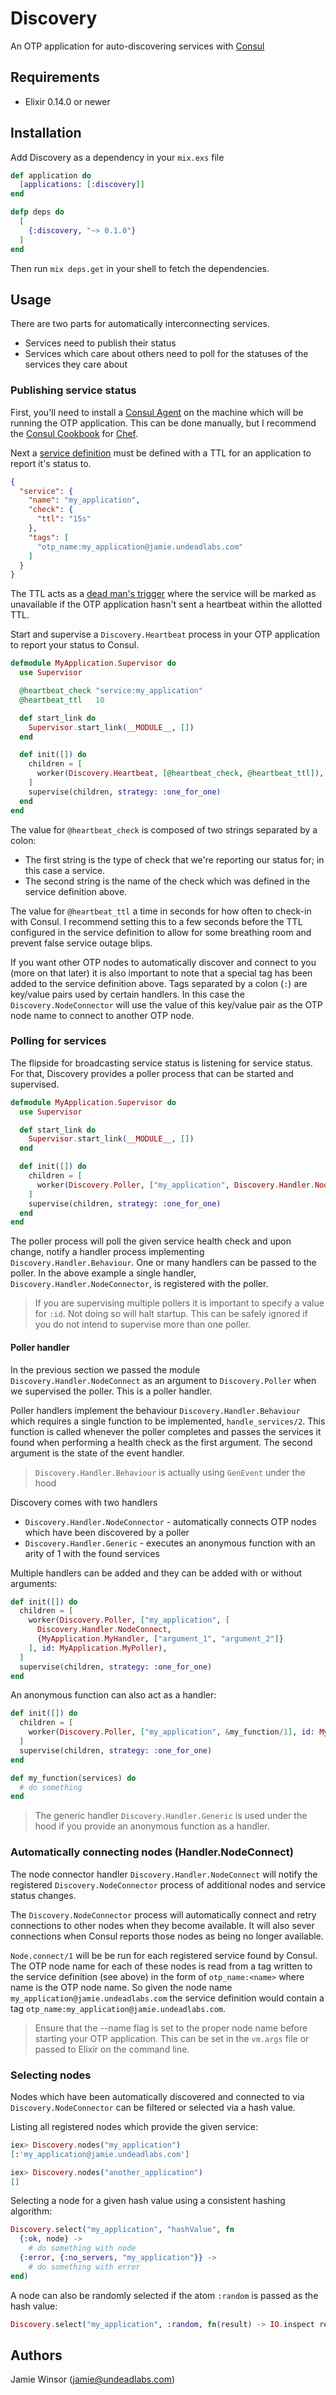 # Discovery

An OTP application for auto-discovering services with [Consul](http://www.consul.io)

## Requirements

* Elixir 0.14.0 or newer

## Installation

Add Discovery as a dependency in your `mix.exs` file

```elixir
def application do
  [applications: [:discovery]]
end

defp deps do
  [
    {:discovery, "~> 0.1.0"}
  ]
end
```

Then run `mix deps.get` in your shell to fetch the dependencies.

## Usage

There are two parts for automatically interconnecting services.

  * Services need to publish their status
  * Services which care about others need to poll for the statuses of the services they care about

### Publishing service status

First, you'll need to install a [Consul Agent](http://www.consul.io/docs/agent/basics.html) on the machine which will be running the OTP application. This can be done manually, but I recommend the [Consul Cookbook](https://github.com/johnbellone/consul-cookbook) for [Chef](http://getchef.com).

Next a [service definition](http://www.consul.io/docs/agent/services.html) must be defined with a TTL for an application to report it's status to.

```json
{
  "service": {
    "name": "my_application",
    "check": {
      "ttl": "15s"
    },
    "tags": [
      "otp_name:my_application@jamie.undeadlabs.com"
    ]
  }
}
```

The TTL acts as a [dead man's trigger](https://www.youtube.com/watch?v=GyDEbV3zblA) where the service will be marked as unavailable if the OTP application hasn't sent a heartbeat within the allotted TTL.

Start and supervise a `Discovery.Heartbeat` process in your OTP application to report your status to Consul.

```elixir
defmodule MyApplication.Supervisor do
  use Supervisor

  @heartbeat_check "service:my_application"
  @heartbeat_ttl   10

  def start_link do
    Supervisor.start_link(__MODULE__, [])
  end

  def init([]) do
    children = [
      worker(Discovery.Heartbeat, [@heartbeat_check, @heartbeat_ttl]),
    ]
    supervise(children, strategy: :one_for_one)
  end
end
```

The value for `@heartbeat_check` is composed of two strings separated by a colon:

  * The first string is the type of check that we're reporting our status for; in this case a service.
  * The second string is the name of the check which was defined in the service definition above.

The value for `@heartbeat_ttl` a time in seconds for how often to check-in with Consul. I recommend setting this to a few seconds before the TTL configured in the service definition to allow for some breathing room and prevent false service outage blips.

If you want other OTP nodes to automatically discover and connect to you (more on that later) it is also important to note that a special tag has been added to the service definition above. Tags separated by a colon (`:`) are key/value pairs used by certain handlers. In this case the `Discovery.NodeConnector` will use the value of this key/value pair as the OTP node name to connect to another OTP node.

### Polling for services

The flipside for broadcasting service status is listening for service status. For that, Discovery provides a poller process that can be started and supervised.

```elixir
defmodule MyApplication.Supervisor do
  use Supervisor

  def start_link do
    Supervisor.start_link(__MODULE__, [])
  end

  def init([]) do
    children = [
      worker(Discovery.Poller, ["my_application", Discovery.Handler.NodeConnect], id: MyApplication.MyPoller),
    ]
    supervise(children, strategy: :one_for_one)
  end
end
```

The poller process will poll the given service health check and upon change, notify a handler process implementing `Discovery.Handler.Behaviour`. One or many handlers can be passed to the poller. In the above example a single handler, `Discovery.Handler.NodeConnector`, is registered with the poller.

> If you are supervising multiple pollers it is important to specify a value for `:id`. Not doing so will halt startup. This can be safely ignored if you do not intend to supervise more than one poller.

#### Poller handler

In the previous section we passed the module `Discovery.Handler.NodeConnect` as an argument to `Discovery.Poller` when we supervised the poller. This is a poller handler.

Poller handlers implement the behaviour `Discovery.Handler.Behaviour` which requires a single function to be implemented, `handle_services/2`. This function is called whenever the poller completes and passes the services it found when performing a health check as the first argument. The second argument is the state of the event handler.

> `Discovery.Handler.Behaviour` is actually using `GenEvent` under the hood

Discovery comes with two handlers

  * `Discovery.Handler.NodeConnector` - automatically connects OTP nodes which have been discovered by a poller
  * `Discovery.Handler.Generic` - executes an anonymous function with an arity of 1 with the found services

Multiple handlers can be added and they can be added with or without arguments:

```elixir
def init([]) do
  children = [
    worker(Discovery.Poller, ["my_application", [
      Discovery.Handler.NodeConnect,
      {MyApplication.MyHandler, ["argument_1", "argument_2"]}
    ], id: MyApplication.MyPoller),
  ]
  supervise(children, strategy: :one_for_one)
end
```

An anonymous function can also act as a handler:

```elixir
def init([]) do
  children = [
    worker(Discovery.Poller, ["my_application", &my_function/1], id: MyApplication.MyPoller)
  ]
  supervise(children, strategy: :one_for_one)
end

def my_function(services) do
  # do something
end
```

> The generic handler `Discovery.Handler.Generic` is used under the hood if you provide an anonymous function as a handler.

### Automatically connecting nodes (Handler.NodeConnect)

The node connector handler `Discovery.Handler.NodeConnect` will notify the registered `Discovery.NodeConnector` process of additional nodes and service status changes.

The `Discovery.NodeConnector` process will automatically connect and retry connections to other nodes when they become available. It will also sever connections when Consul reports those nodes as being no longer available.

`Node.connect/1` will be be run for each registered service found by Consul. The OTP node name for each of these nodes is read from a tag written to the service definition (see above) in the form of `otp_name:<name>` where name is the OTP node name. So given the node name `my_application@jamie.undeadlabs.com` the service definition would contain a tag `otp_name:my_application@jamie.undeadlabs.com`.

> Ensure that the --name flag is set to the proper node name before starting your OTP application. This can be set in the `vm.args` file or passed to Elixir on the command line.

### Selecting nodes

Nodes which have been automatically discovered and connected to via `Discovery.NodeConnector` can be filtered or selected via a hash value.

Listing all registered nodes which provide the given service:

```Elixir
iex> Discovery.nodes("my_application")
[:'my_application@jamie.undeadlabs.com']

iex> Discovery.nodes("another_application")
[]
```

Selecting a node for a given hash value using a consistent hashing algorithm:

```Elixir
Discovery.select("my_application", "hashValue", fn
  {:ok, node} ->
    # do something with node
  {:error, {:no_servers, "my_application"}} ->
    # do something with error
end)
```

A node can also be randomly selected if the atom `:random` is passed as the hash value:

```Elixir
Discovery.select("my_application", :random, fn(result) -> IO.inspect result end)
```

## Authors

Jamie Winsor (<jamie@undeadlabs.com>)
